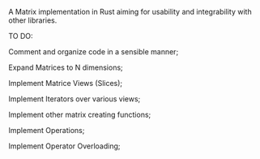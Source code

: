 A Matrix implementation in Rust aiming for usability and integrability with other libraries.


TO DO:

Comment and organize code in a sensible manner;

Expand Matrices to N dimensions;

Implement Matrice Views (Slices);

Implement Iterators over various views;

Implement other matrix creating functions;

Implement Operations;

Implement Operator Overloading;


